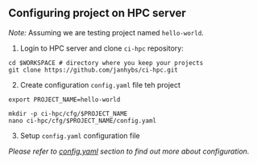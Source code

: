 ## Configuring project on HPC server
*Note:* Assuming we are testing project named `hello-world`.
  1. Login to HPC server and clone `ci-hpc` repository:
  ```shell
  cd $WORKSPACE # directory where you keep your projects
  git clone https://github.com/janhybs/ci-hpc.git
  ```
  2. Create configuration `config.yaml` file teh project
  ```shell
  export PROJECT_NAME=hello-world

  mkdir -p ci-hpc/cfg/$PROJECT_NAME
  nano ci-hpc/cfg/$PROJECT_NAME/config.yaml
  ```
  3. Setup `config.yaml` configuration file 

  *Please refer to [config.yaml](docs/config.yaml) section to find out more
  about configuration.*
